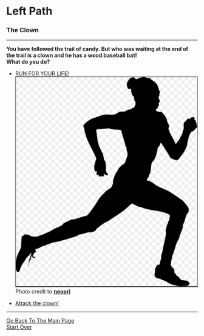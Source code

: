 # Left Path
### The Clown

---

**You have followed the trail of candy. But who was waiting at the end of the trail is a clown and he has a wood baseball bat!**  
**What do you do?**    

* [RUN FOR YOUR LIFE! ](../left/The-Clown-Chase.md)  
![](run.png)  
Photo credit to [**neopri**](https://pixabay.com/en/runner-run-running-woman-runner-546896/)  

* [Attack the clown!](../left/The-Clown-Fight.md)  


---

[Go Back To The Main Page](../README.md)  
[Start Over](../beginning/intro.md)  